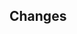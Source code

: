 <!-- Thank you for contributing to and helping the Neostarfall community! -->
<!-- Always try to keep your pull requests as focused as possible. -->
<!-- Ensure you've tested your changes before submitting. -->

## Changes

<!-- Describe the changes you've made. -->